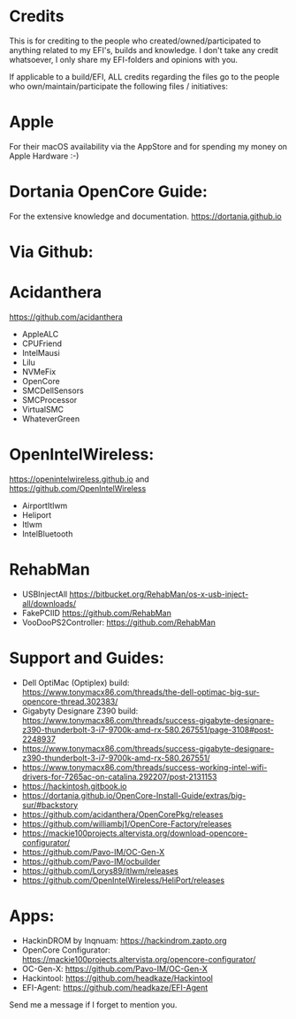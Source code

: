# Credits
This is for crediting to the people who created/owned/participated to anything related to my EFI's, builds and knowledge. I don't take any credit whatsoever, I only share my EFI-folders and opinions with you.

If applicable to a build/EFI, ALL credits regarding the files go to the people who own/maintain/participate the following files / initiatives:

# Apple
For their macOS availability via the AppStore and for spending my money on Apple Hardware :-) 

# Dortania OpenCore Guide:
For the extensive knowledge and documentation.
https://dortania.github.io

# Via Github:

# Acidanthera
https://github.com/acidanthera 
- AppleALC
- CPUFriend
- IntelMausi
- Lilu
- NVMeFix
- OpenCore
- SMCDellSensors
- SMCProcessor
- VirtualSMC
- WhateverGreen

# OpenIntelWireless: 
https://openintelwireless.github.io and https://github.com/OpenIntelWireless 
- AirportItlwm 
- Heliport
- Itlwm
- IntelBluetooth

# RehabMan
- USBInjectAll https://bitbucket.org/RehabMan/os-x-usb-inject-all/downloads/ 
- FakePCIID https://github.com/RehabMan 
- VooDooPS2Controller: https://github.com/RehabMan 

# Support and Guides: 
- Dell OptiMac (Optiplex) build: https://www.tonymacx86.com/threads/the-dell-optimac-big-sur-opencore-thread.302383/ 
- Gigabyty Designare Z390 build: https://www.tonymacx86.com/threads/success-gigabyte-designare-z390-thunderbolt-3-i7-9700k-amd-rx-580.267551/page-3108#post-2248937
- https://www.tonymacx86.com/threads/success-gigabyte-designare-z390-thunderbolt-3-i7-9700k-amd-rx-580.267551/
- https://www.tonymacx86.com/threads/success-working-intel-wifi-drivers-for-7265ac-on-catalina.292207/post-2131153
- https://hackintosh.gitbook.io 
- https://dortania.github.io/OpenCore-Install-Guide/extras/big-sur/#backstory
- https://github.com/acidanthera/OpenCorePkg/releases
- https://github.com/williambj1/OpenCore-Factory/releases
- https://mackie100projects.altervista.org/download-opencore-configurator/
- https://github.com/Pavo-IM/OC-Gen-X
- https://github.com/Pavo-IM/ocbuilder
- https://github.com/Lorys89/itlwm/releases
- https://github.com/OpenIntelWireless/HeliPort/releases

# Apps:
- HackinDROM by Inqnuam: https://hackindrom.zapto.org 
- OpenCore Configurator: https://mackie100projects.altervista.org/opencore-configurator/ 
- OC-Gen-X: https://github.com/Pavo-IM/OC-Gen-X 
- Hackintool: https://github.com/headkaze/Hackintool 
- EFI-Agent: https://github.com/headkaze/EFI-Agent 

Send me a message if I forget to mention you. 
